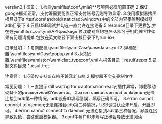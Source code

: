 version2.1
须知：
1.检查yamlfiles\conf.yml的**号项目必须配置正确
2.保证google框架正常，支付等需要配置正常支付账号否则导致异常.
3.使用模拟器拷贝根目录下airtest\core\android\static\adb\windows中的全部内容覆盖到模拟器adb目录下
4.开启USB调试并勾选一直允许连接设备
5.resource目录下更换包,并在在yamlfiles\conf.yml\APKpackage 修改成对应的包名
6.部分手机的兼容性如果有问题请提单
包放在英文路径下双击根目录下的run.exe

目录说明：
1.用例配置:\yamlfiles\yamlCase\casedatas.yml
2.弹框配置:\yamlfiles\yamlCase\popup.yml
3.小说配置:\yamlfiles\yamlstory\yamlchat_typeconf.yml
4.报告目录：result\repor
5.录制文件目录：result\res

注意项：
1.阅读仅支持新存档不兼容老存档
2.模拟器不会有录制文件

常见问题：
1.一直提示still waiting for uiautomation ready;插件异常，卸载移动设备上的pocoservice和Yosemite。
2.error: cannot connect to daemon;无法连接到adb第一种情况，adb设备ID填写错误，填写正确即可。
3.error: cannot connect to daemon;无法连接到adb第二种情况，USB调试认证未开启，开启即可。
4.error: cannot connect to daemon;无法连接到adb第三种情况，频繁连接导致拒绝，尝试重启模拟器。
3.conf中用户ID未填写正确会导致无法阅读